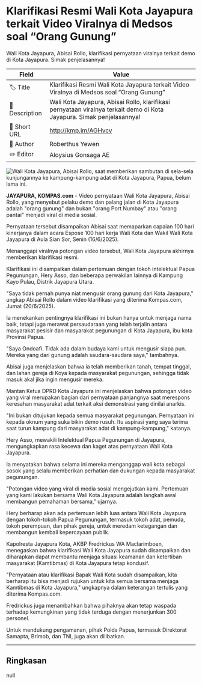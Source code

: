 # Klarifikasi Resmi Wali Kota Jayapura terkait Video Viralnya di Medsos soal “Orang Gunung”

Wali Kota Jayapura, Abisai Rollo, klarifikasi pernyataan viralnya terkait demo di Kota Jayapura. Simak penjelasannya!

| Field         | Value                                                       |
|---------------|-------------------------------------------------------------|
| 🏷️ Title       | Klarifikasi Resmi Wali Kota Jayapura terkait Video Viralnya di Medsos soal “Orang Gunung” |
| 📝 Description | Wali Kota Jayapura, Abisai Rollo, klarifikasi pernyataan viralnya terkait demo di Kota Jayapura. Simak penjelasannya! |
| 🔗 Short URL   | http://kmp.im/AGHvcv |
| 👤 Author      | Roberthus Yewen |
| ✏️ Editor      | Aloysius Gonsaga AE |

![Wali Kota Jayapura, Abisai Rollo, saat memberikan sambutan di sela-sela kunjungannya ke kampung-kampung adat di Kota Jayapura, Papua, belum lama ini.](https://asset.kompas.com/crops/pG4-Cb4bfgBefY1qM9lL4M1tDws=/0x0:0x0/750x500/data/photo/2025/06/20/6854ca6d9a1b0.jpg)

**JAYAPURA, KOMPAS.com** - Video pernyataan Wali Kota Jayapura, Abisai Rollo, yang menyebut pelaku demo dan palang jalan di Kota Jayapura adalah \"orang gunung\" dan bukan \"orang Port Numbay\" atau \"orang pantai\" menjadi viral di media sosial.

Pernyataan tersebut disampaikan Abisai saat memaparkan capaian 100 hari kinerjanya dalam acara Espose 100 hari kerja Wali Kota dan Wakil Wali Kota Jayapura di Aula Sian Sor, Senin (16/6/2025).

Menanggapi viralnya potongan video tersebut, Wali Kota Jayapura akhirnya memberikan klarifikasi resmi.

Klarifikasi ini disampaikan dalam pertemuan dengan tokoh intelektual Papua Pegunungan, Hery Asso, dan beberapa perwakilan lainnya di Kampung Kayo Pulau, Distrik Jayapura Utara.

\"Saya tidak pernah punya niat mengusir orang gunung dari Kota Jayapura,\" ungkap Abisai Rollo dalam video klarifikasi yang diterima Kompas.com, Jumat (20/6/2025).

Ia menekankan pentingnya klarifikasi ini bukan hanya untuk menjaga nama baik, tetapi juga merawat persaudaraan yang telah terjalin antara masyarakat pesisir dan masyarakat pegunungan di Kota Jayapura, ibu kota Provinsi Papua.

\"Saya Ondoafi. Tidak ada dalam budaya kami untuk mengusir siapa pun. Mereka yang dari gunung adalah saudara-saudara saya,\" tambahnya.

Abisai juga menjelaskan bahwa ia telah memberikan tanah, tempat tinggal, dan lahan gereja di Koya kepada masyarakat pegunungan, sehingga tidak masuk akal jika ingin mengusir mereka.

Mantan Ketua DPRD Kota Jayapura ini menjelaskan bahwa potongan video yang viral merupakan bagian dari pernyataan panjangnya saat merespons keresahan masyarakat adat terkait aksi demonstrasi yang dinilai anarkis.

\"Ini bukan ditujukan kepada semua masyarakat pegunungan. Pernyataan ini kepada oknum yang suka bikin demo rusuh. Itu aspirasi yang saya terima saat turun kampung dari masyarakat adat di kampung-kampung,\" katanya.

Hery Asso, mewakili Intelektual Papua Pegunungan di Jayapura, mengungkapkan rasa kecewa dan kaget atas pernyataan Wali Kota Jayapura.

Ia menyatakan bahwa selama ini mereka menganggap wali kota sebagai sosok yang selalu memberikan perhatian dan dukungan kepada masyarakat pegunungan.

\"Potongan video yang viral di media sosial mengejutkan kami. Pertemuan yang kami lakukan bersama Wali Kota Jayapura adalah langkah awal membangun pemahaman bersama,\" ujarnya.

Hery berharap akan ada pertemuan lebih luas antara Wali Kota Jayapura dengan tokoh-tokoh Papua Pegunungan, termasuk tokoh adat, pemuda, tokoh perempuan, dan pihak gereja, untuk meredam ketegangan dan membangun kembali kepercayaan publik.

Kapolresta Jayapura Kota, AKBP Fredrickus WA Maclarimboen, menegaskan bahwa klarifikasi Wali Kota Jayapura sudah disampaikan dan diharapkan dapat membantu menjaga situasi keamanan dan ketertiban masyarakat (Kamtibmas) di Kota Jayapura tetap kondusif.

\"Pernyataan atau klarifikasi Bapak Wali Kota sudah disampaikan, kita berharap itu bisa menjadi rujukan untuk kita semua bersama menjaga Kamtibmas di Kota Jayapura,\" ungkapnya dalam keterangan tertulis yang diterima Kompas.com.

Fredrickus juga menambahkan bahwa pihaknya akan tetap waspada terhadap kemungkinan yang tidak terduga dengan menerjunkan 300 personel.

Untuk mendukung pengamanan, pihak Polda Papua, termasuk Direktorat Samapta, Brimob, dan TNI, juga akan dilibatkan.

---
## Ringkasan

null
